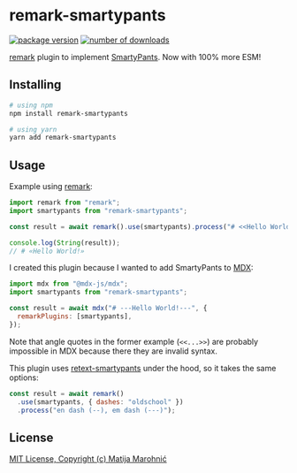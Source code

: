 # remark-smartypants

[![package version](https://badgen.net/npm/v/remark-smartypants)][npm]
[![number of downloads](https://badgen.net/npm/dt/remark-smartypants)][npm]

[remark] plugin to implement [SmartyPants]. Now with 100% more ESM!

## Installing

```sh
# using npm
npm install remark-smartypants

# using yarn
yarn add remark-smartypants
```

## Usage

Example using [remark]:

```js
import remark from "remark";
import smartypants from "remark-smartypants";

const result = await remark().use(smartypants).process("# <<Hello World!>>");

console.log(String(result));
// # «Hello World!»
```

I created this plugin because I wanted to add SmartyPants to [MDX]:

```js
import mdx from "@mdx-js/mdx";
import smartypants from "remark-smartypants";

const result = await mdx("# ---Hello World!---", {
  remarkPlugins: [smartypants],
});
```

Note that angle quotes in the former example (`<<...>>`) are probably impossible in MDX because there they are invalid syntax.

This plugin uses [retext-smartypants](https://github.com/retextjs/retext-smartypants) under the hood, so it takes the same options:

```js
const result = await remark()
  .use(smartypants, { dashes: "oldschool" })
  .process("en dash (--), em dash (---)");
```

## License

[MIT License, Copyright (c) Matija Marohnić](./LICENSE)

[npm]: https://www.npmjs.com/package/remark-smartypants
[remark]: https://remark.js.org
[SmartyPants]: https://daringfireball.net/projects/smartypants
[MDX]: https://mdxjs.com
